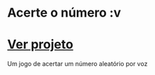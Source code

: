 # Acerte o número :v

# [Ver projeto](https://luacomtil.github.io/acerte-o-numero-por-voz/)


Um jogo de acertar um número aleatório por voz
